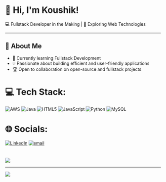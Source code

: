 # 👋 Hi, I'm Koushik!  
💻 Fullstack Developer in the Making | 🚀 Exploring Web Technologies  

---

## 🌟 About Me  
- 🌱 Currently learning Fullstack Development  
- 💡 Passionate about building efficient and user-friendly applications  
- 🏆 Open to collaboration on open-source and fullstack projects

# 💻 Tech Stack:
![AWS](https://img.shields.io/badge/AWS-%23FF9900.svg?style=for-the-badge&logo=amazon-aws&logoColor=white) ![Java](https://img.shields.io/badge/java-%23ED8B00.svg?style=for-the-badge&logo=openjdk&logoColor=white) ![HTML5](https://img.shields.io/badge/html5-%23E34F26.svg?style=for-the-badge&logo=html5&logoColor=white) ![JavaScript](https://img.shields.io/badge/javascript-%23323330.svg?style=for-the-badge&logo=javascript&logoColor=%23F7DF1E) ![Python](https://img.shields.io/badge/python-3670A0?style=for-the-badge&logo=python&logoColor=ffdd54) ![MySQL](https://img.shields.io/badge/mysql-4479A1.svg?style=for-the-badge&logo=mysql&logoColor=white)


# 🌐 Socials:
[![LinkedIn](https://img.shields.io/badge/LinkedIn-%230077B5.svg?logo=linkedin&logoColor=white)](https://linkedin.com/in/Eshwar_koushik) [![email](https://img.shields.io/badge/Email-D14836?logo=gmail&logoColor=white)](mailto:koushikgadirajueshwar@gmail.com) 
#
![](https://github-readme-stats.vercel.app/api/top-langs/?username=koushikgptREAL&theme=aura&hide_border=false&include_all_commits=true&count_private=false&layout=compact)

---
[![](https://visitcount.itsvg.in/api?id=koushikgptREAL&icon=0&color=0)](https://visitcount.itsvg.in)
